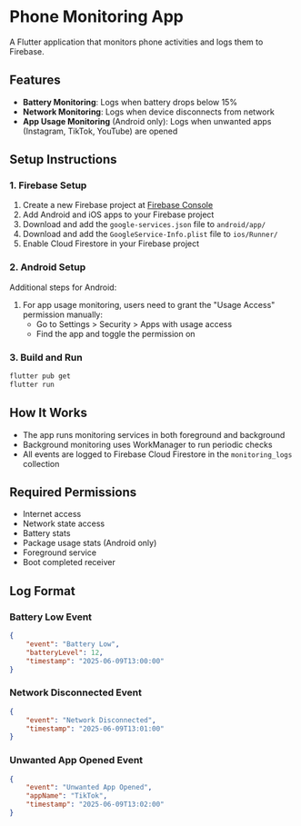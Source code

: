 # Phone Monitoring App

A Flutter application that monitors phone activities and logs them to Firebase.

## Features

-   **Battery Monitoring**: Logs when battery drops below 15%
-   **Network Monitoring**: Logs when device disconnects from network
-   **App Usage Monitoring** (Android only): Logs when unwanted apps (Instagram, TikTok, YouTube) are opened

## Setup Instructions

### 1. Firebase Setup

1. Create a new Firebase project at [Firebase Console](https://console.firebase.google.com/)
2. Add Android and iOS apps to your Firebase project
3. Download and add the `google-services.json` file to `android/app/`
4. Download and add the `GoogleService-Info.plist` file to `ios/Runner/`
5. Enable Cloud Firestore in your Firebase project

### 2. Android Setup

Additional steps for Android:

1. For app usage monitoring, users need to grant the "Usage Access" permission manually:
    - Go to Settings > Security > Apps with usage access
    - Find the app and toggle the permission on

### 3. Build and Run

```bash
flutter pub get
flutter run
```

## How It Works

-   The app runs monitoring services in both foreground and background
-   Background monitoring uses WorkManager to run periodic checks
-   All events are logged to Firebase Cloud Firestore in the `monitoring_logs` collection

## Required Permissions

-   Internet access
-   Network state access
-   Battery stats
-   Package usage stats (Android only)
-   Foreground service
-   Boot completed receiver

## Log Format

### Battery Low Event

```json
{
    "event": "Battery Low",
    "batteryLevel": 12,
    "timestamp": "2025-06-09T13:00:00"
}
```

### Network Disconnected Event

```json
{
    "event": "Network Disconnected",
    "timestamp": "2025-06-09T13:01:00"
}
```

### Unwanted App Opened Event

```json
{
    "event": "Unwanted App Opened",
    "appName": "TikTok",
    "timestamp": "2025-06-09T13:02:00"
}
```
